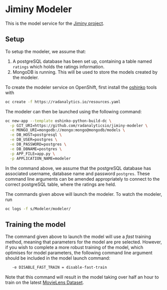 # Jiminy Modeler

This is the model service for the [Jiminy project](https://radanalytics.io/applications/project-jiminy).

## Setup

To setup the modeler, we assume that:

1. A postgreSQL database has been set up, containing a table named `ratings` which holds the ratings information.
2. MongoDB is running. This will be used to store the models created by the modeler.

To create the modeler service on OpenShift, first install the [oshinko](https://radanalytics.io/get-started) tools with

```bash
oc create -f https://radanalytics.io/resources.yaml
```

The modeler can then be launched using the following command:

```bash
oc new-app --template oshinko-python-build-dc \
  -p GIT_URI=https://github.com/radanalyticsio/jiminy-modeler \
  -e MONGO_URI=mongodb://mongo:mongo@mongodb/models \
  -e DB_HOST=postgresql \
  -e DB_USER=postgres \
  -e DB_PASSWORD=postgres \
  -e DB_DBNAME=postgres \
  -p APP_FILE=app.py \
  -p APPLICATION_NAME=modeler
```

In the command above, we assume that the postgreSQL database has associated username, database name and password `postgres`. These command line arguments can be amended appropriately to connect to the correct postgreSQL table, where the ratings are held.

The commands given above will launch the modeler. To watch the modeler, run

```bash
oc logs -f s/Modeler/modeler/
```

## Training the model

The command given above to launch the model will use a *fast* training method, meaning that parameters for the model are pre selected. However, if you wish to complete a more robust training of the model, which optimises for model parameters, the following command line argument should be included in the model launch command:

```bash
   -e DISABLE_FAST_TRAIN = disable-fast-train
```

Note that this command will result in the model taking over half an hour to train on the latest [MovieLens Dataset](https://grouplens.org/datasets/movielens/latest/).
